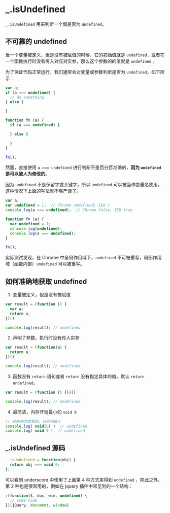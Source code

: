 # _.isUndefined

`_.isUndefined` 用来判断一个值是否为 `undefined`。 

## 不可靠的 undefined

当一个变量被定义，但是没有被赋值的时候，它的初始值就是 `undefined`，或者在一个函数执行时没有传入对应对实参，那么这个参数的的值就是 `undefined` 。

为了保证代码正常运行，我们通常会对变量或参数判断是否为 `undefined`，如下所示：

```js
var a;
if (a === undefined) {
  // do something
} else {

}

function fn (a) {
  if (a === undefined) {

  } else {

  }
}

fn();
```

然而，直接使用 `a === undefined` 进行判断不是百分百准确的，**因为 `undefined` 是可以被人为修改的**。

因为 `undefined` 不是保留字或关键字，所以 `undefined` 可以被当作变量名使用，这种情况下上面的写法就不够严谨了。

```js
var a;
var undefined = 1;  // Chrome undefined; IE8 1
console.log(a === undefined);  // Chrome false; IE8 true

function fn (a) {
  var undefined = 1;
  console.log(undefined);
  console.log(a === undefined);
}

fn();
```

实际测试发现，在 Chrome 中全局作用域下，`undefined` 不可被重写，局部作用域（函数内部）`undefined` 可以被重写。

## 如何准确地获取 undefined

1. 变量被定义，但是没有被赋值

```js
var result = (function () {
  var a;
  return a;
})()

console.log(result); // undefined
```

2. 声明了参数，执行时没有传入实参

```js
var result = (function(a) {
  return a;
})()

console.log(result); // undefined
```

3. 函数没有 `return` 语句或者 `return` 没有指定具体的值，默认 `return undefined`。

```js
var result = (function () {})()

console.log(result); // undefined
```

4. 最简洁，内存开销最小的 `void 0`
```js
// 这两种方式相同，且开销最小
console.log( void(0) )  // undefined
console.log( void 0 )  // undefined
```

## _.isUndefined 源码

```js
_.isUndefined = function(obj) {
  return obj === void 0;
};
```

可以看到 underscore 中使用了上面第 4 种方式来得到 `undefined` ，除此之外，第 2 种也是很常用的，例如在 jquery 插件中常见到的一个结构：

```js
;(function($, doc, win, undefined) {
  // some code
})(jQuery, document, window)
```